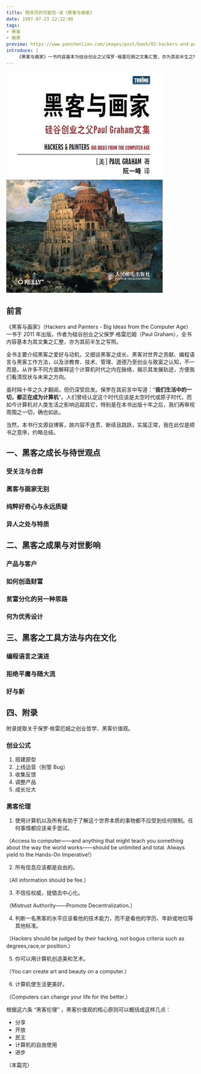```yaml
---
title: 程序员的可能性-读《黑客与画家》
date: 1997-07-23 22:22:08
tags:
- 黑客
- 画家
preview: https://www.panshenlian.com/images/post/book/02-hackers-and-painters.jpg
introduce: |
    《黑客与画家》一书内容基本为硅谷创业之父保罗·格雷厄姆之文集汇整，亦为其前半生之写照。主要介绍黑客之爱好与动机，又细谈黑客之成长、黑客对世界之贡献、编程语言与黑客工作方法，以及涉教育、技术、管理、道德乃至创业与致富之认知，不一而是。
---
```


![](/images/post/book/02-hackers-and-painters.jpg)

## 前言

《黑客与画家》（Hackers and Painters - Big Ideas from the Computer Age）一书于 2011 年出版，作者为硅谷创业之父保罗·格雷厄姆（Paul Graham），全书内容基本为其文集之汇整，亦为其前半生之写照。

全书主要介绍黑客之爱好与动机，又细谈黑客之成长、黑客对世界之贡献、编程语言与黑客工作方法，以及涉教育、技术、管理、道德乃至创业与致富之认知，不一而是。从许多不同方面解释这个计算机时代之内在脉络，揭示其发展轨迹，方便我们看清现状与未来之方向。

虽时隔十年之久才翻阅，但仍深受启发。保罗在其前言中写道：“**我们生活中的一切，都正在成为计算机**”。人们曾经认定这个时代应该是太空时代或原子时代，而如今计算机对人类生活之影响远超其它，特别是在本书出版十年之后，我们再审视周围之一切，确也如此。

当然，本书行文源自博客，故内容不连贯、断续且跳跃，实属正常，我在此仅是顺书之意序，约略总结。




## 一、黑客之成长与待世观点

### 受关注与合群



### 黑客与画家无别
### 纯粹好奇心与永远质疑
### 异人之处与特质




## 二、黑客之成果与对世影响

### 产品与客户
### 如何创造财富
### 贫富分化的另一种思路
### 何为优秀设计





## 三、黑客之工具方法与内在文化

### 编程语言之演进
### 拒绝平庸与随大流
### 好与新



## 四、附录

附录提取关于保罗·格雷厄姆之创业哲学、黑客价值观。

### 创业公式

1. 搭建原型
2. 上线运营（别管 Bug）
3. 收集反馈
4. 调整产品
5. 成长壮大

### 黑客伦理

1. 使用计算机以及所有有助于了解这个世界本质的事物都不应受到任何限制。任何事情都应该亲手尝试。

（Access to computer——and anything that might teach you something about the way the world works——should be unlimited and total. Always yield to the Hands-On Imperative!）

2. 所有信息应该都是自由的。

（All information should be fee.）

3. 不信任权威，提倡去中心化。

（Mistrust Authority——Promote Decentralization.）

4. 判断一名黑客的水平应该看他的技术能力，而不是看他的学历、年龄或地位等其他标准。

（Hackers should be judged by their hacking, not bogus criteria such as degrees,race,or position.）

5. 你可以用计算机创造美和艺术。

（You can create art and beauty on a computer.）

6. 计算机使生活更美好。

（Computers can change your life for the better.）

根据这六条 “黑客伦理” ，黑客价值观的核心原则可以概括成这样几点：

- 分享
- 开放
- 民主
- 计算机的自由使用
- 进步

（本篇完）
